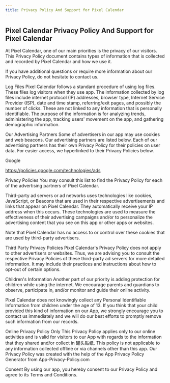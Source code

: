 ```yaml
---
title: Privacy Policy And Support for Pixel Calendar
---
```

## Pixel Calendar Privacy Policy And Support for Pixel Calendar

At Pixel Calendar, one of our main priorities is the privacy of our visitors. This Privacy Policy document contains types of information that is collected and recorded by Pixel Calendar and how we use it.

If you have additional questions or require more information about our Privacy Policy, do not hesitate to contact us.

Log Files
Pixel Calendar follows a standard procedure of using log files. These files log visitors when they use app. The information collected by log files include internet protocol (IP) addresses, browser type, Internet Service Provider (ISP), date and time stamp, referring/exit pages, and possibly the number of clicks. These are not linked to any information that is personally identifiable. The purpose of the information is for analyzing trends, administering the app, tracking users' movement on the app, and gathering demographic information.

Our Advertising Partners
Some of advertisers in our app may use cookies and web beacons. Our advertising partners are listed below. Each of our advertising partners has their own Privacy Policy for their policies on user data. For easier access, we hyperlinked to their Privacy Policies below.

Google

https://policies.google.com/technologies/ads

Privacy Policies
You may consult this list to find the Privacy Policy for each of the advertising partners of Pixel Calendar.

Third-party ad servers or ad networks uses technologies like cookies, JavaScript, or Beacons that are used in their respective advertisements and links that appear on Pixel Calendar. They automatically receive your IP address when this occurs. These technologies are used to measure the effectiveness of their advertising campaigns and/or to personalize the advertising content that you see on this app or other apps or websites.

Note that Pixel Calendar has no access to or control over these cookies that are used by third-party advertisers.

Third Party Privacy Policies
Pixel Calendar's Privacy Policy does not apply to other advertisers or websites. Thus, we are advising you to consult the respective Privacy Policies of these third-party ad servers for more detailed information. It may include their practices and instructions about how to opt-out of certain options.

Children's Information
Another part of our priority is adding protection for children while using the internet. We encourage parents and guardians to observe, participate in, and/or monitor and guide their online activity.

Pixel Calendar does not knowingly collect any Personal Identifiable Information from children under the age of 13. If you think that your child provided this kind of information on our App, we strongly encourage you to contact us immediately and we will do our best efforts to promptly remove such information from our records.

Online Privacy Policy Only
This Privacy Policy applies only to our online activities and is valid for visitors to our App with regards to the information that they shared and/or collect in 罐头贴纸. This policy is not applicable to any information collected offline or via channels other than this app. Our Privacy Policy was created with the help of the App Privacy Policy Generator from App-Privacy-Policy.com

Consent
By using our app, you hereby consent to our Privacy Policy and agree to its Terms and Conditions.
